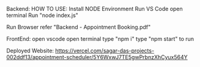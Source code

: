 Backend:
HOW TO USE:
Install NODE Environment
Run VS Code
open terminal
Run "node index.js"

Run Browser
refer "Backend - Appointment Booking.pdf"

FrontEnd:
open vscode
open terminal
type "npm i"
type "npm start"
to run


Deployed Website: https://vercel.com/sagar-das-projects-002ddf13/appointment-scheduler/5Y6WxwJ7TE5gwPrbnzXhCyux564Y
